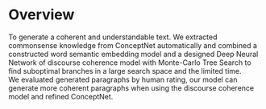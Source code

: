 # Overview
To generate a coherent and understandable text. We extracted commonsense knowledge from ConceptNet automatically and
combined a constructed word semantic embedding model and a designed Deep Neural Network of
discourse coherence model with Monte-Carlo Tree Search to find suboptimal branches in a large search space and the limited time.  
We evaluated generated paragraphs by human rating, our model can generate more coherent paragraphs when using the discourse coherence model and refined ConceptNet.
